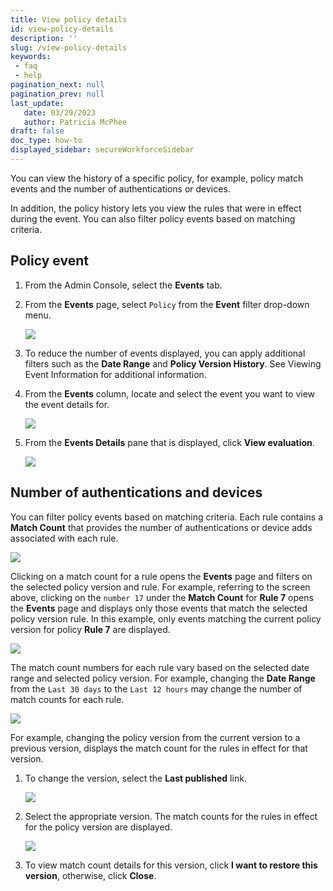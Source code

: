 ```yaml
---
title: View policy details
id: view-policy-details
description: ''
slug: /view-policy-details
keywords: 
 - faq
 - help
pagination_next: null
pagination_prev: null
last_update: 
   date: 03/29/2023
   author: Patricia McPhee
draft: false
doc_type: how-to
displayed_sidebar: secureWorkforceSidebar
---
```


You can view the history of a specific policy, for example, policy match events and the number of authentications or devices. 

In addition, the policy history lets you view the rules that were in effect during the event. You can also filter policy events based on matching criteria. 


## Policy event

1. From the Admin Console, select the **Events** tab.

2. From the **Events** page, select `Policy` from the **Event** filter drop-down menu. 

   ![](/images/events/policy_event_filter.PNG)

3. To reduce the number of events displayed, you can apply additional filters such as the **Date Range** and **Policy Version History**. See Viewing Event Information for additional information.

4. From the **Events** column, locate and select the  event you want to view the event details for. 

   ![](/images/events/policy_select_event.PNG)

5. From the **Events Details** pane that is displayed, click **View evaluation**. 

   ![](/images/policy/policy_evaluation_match_rule.PNG)



## Number of authentications and devices

You can filter policy events based on matching criteria. Each rule contains a **Match Count** that provides the number of authentications or device adds associated with each rule. 

![](/images/policy/match_count_1.PNG)

Clicking on a match count for a rule opens the **Events** page and filters on the selected policy version and rule. For example, referring to the screen above, clicking on the `number 17` under the **Match Count** for **Rule 7** opens the **Events** page and displays only those events that match the selected policy version rule. In this example, only events matching the current policy version for policy **Rule 7** are displayed.

![](/images/events/events_match_count_version_rule1.png)

The match count numbers for each rule vary based on the selected date range and selected policy version. For example, changing the **Date Range** from the `Last 30 days` to the `Last 12 hours` may change the number of match counts for each rule.

![](/images/policy/match_count_2.PNG)

For example, changing the policy version from the current version to a previous version, displays the match count for the rules in effect for that version.

1. To change the version, select the **Last published** link. 

   ![](/images/policy/match_count_4.PNG)

2. Select the appropriate version. The match counts for the rules in effect for the policy version are displayed. 

   ![](/images/policy/match_count_3a.PNG)

3. To view match count details for this version, click **I want to restore this version**, otherwise, click **Close**.


